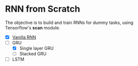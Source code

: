 # RNN from Scratch

The objective is to build and train RNNs for dummy tasks, using Tensorflow's **scan** module.

- [x] [Vanilla RNN](/vanilla.py)
- [ ] GRU
	- [x] Single layer GRU
	- [ ] Stacked GRU
- [ ] LSTM
